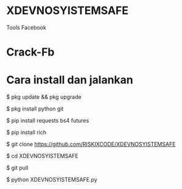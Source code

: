 # XDEVNOSYISTEMSAFE
Tools Facebook
# Crack-Fb

# Cara install dan jalankan

$ pkg update && pkg upgrade

$ pkg install python git

$ pip install requests bs4 futures

$ pip install rich

$ git clone https://github.com/RISKIXCODE/XDEVNOSYISTEMSAFE

$ cd XDEVNOSYISTEMSAFE

$ git pull

$ python XDEVNOSYISTEMSAFE.py
